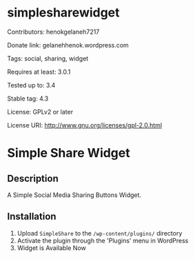 # simplesharewidget
Contributors: henokgelaneh7217

Donate link: gelanehhenok.wordpress.com

Tags: social, sharing, widget

Requires at least: 3.0.1

Tested up to: 3.4

Stable tag: 4.3

License: GPLv2 or later

License URI: http://www.gnu.org/licenses/gpl-2.0.html

# Simple Share Widget 

## Description 

A Simple Social Media Sharing Buttons Widget.

## Installation

1. Upload `SimpleShare` to the `/wp-content/plugins/` directory
2. Activate the plugin through the 'Plugins' menu in WordPress
3. Widget is Available Now
